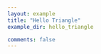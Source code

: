 ```yaml
---
layout: example
title: "Hello Triangle"
example_dir: hello_triangle

comments: false
---
```



